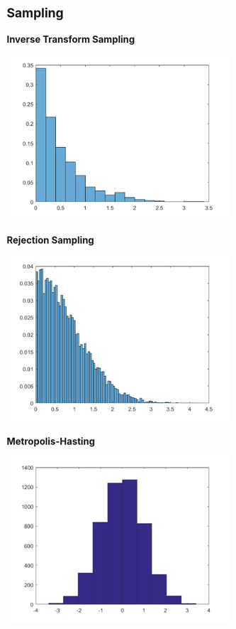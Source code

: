# Sampling
## Inverse Transform Sampling
![Image of Setup](Pics/Inverse_Transform_Sampling.png)
## Rejection Sampling
![Image of Setup](Pics/Rejection_Sampling.png)
## Metropolis-Hasting
![Image of Setup](Pics/Metropolis.png)
